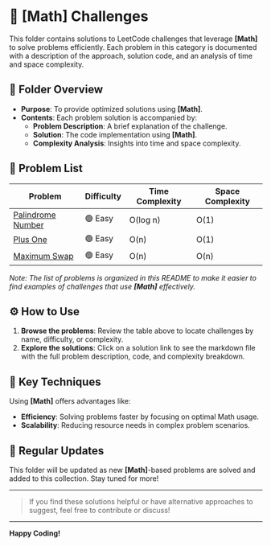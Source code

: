 # 📂 [Math] Challenges

This folder contains solutions to LeetCode challenges that leverage **[Math]** to solve problems efficiently. Each problem in this category is documented with a description of the approach, solution code, and an analysis of time and space complexity.

## 📝 Folder Overview

- **Purpose**: To provide optimized solutions using **[Math]**.
- **Contents**: Each problem solution is accompanied by:
  - **Problem Description**: A brief explanation of the challenge.
  - **Solution**: The code implementation using **[Math]**.
  - **Complexity Analysis**: Insights into time and space complexity.

## 📑 Problem List

| Problem          | Difficulty | Time Complexity | Space Complexity |
|-----------------------|------------|-----------------|------------------|
| [Palindrome Number ](./palindrome-number/readme.md) |  🟢 Easy     | O(log n)           | O(1)             |
| [Plus One ](./plus-one/readme.md) |  🟢 Easy     | O(n)           | O(1)             |
| [Maximum Swap ](./maximum-swap/readme.md) |  🟢 Easy     | O(n)           | O(n)             |

_Note: The list of problems is organized in this README to make it easier to find examples of challenges that use **[Math]** effectively._

## ⚙️ How to Use

1. **Browse the problems**: Review the table above to locate challenges by name, difficulty, or complexity.
2. **Explore the solutions**: Click on a solution link to see the markdown file with the full problem description, code, and complexity breakdown.

## 🚀 Key Techniques

Using **[Math]** offers advantages like:
- **Efficiency**: Solving problems faster by focusing on optimal Math usage.
- **Scalability**: Reducing resource needs in complex problem scenarios.

## 🔄 Regular Updates

This folder will be updated as new **[Math]**-based problems are solved and added to this collection. Stay tuned for more!

---

> If you find these solutions helpful or have alternative approaches to suggest, feel free to contribute or discuss!

---

**Happy Coding!**


